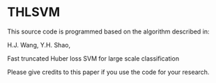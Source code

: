 # THLSVM
This source code is programmed based on the algorithm described in:

H.J. Wang, Y.H. Shao, 

Fast truncated Huber loss SVM for large scale classification

Please give credits to this paper if you use the code for your research.
